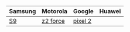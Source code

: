 | Samsung | Motorola | Google | Huawei |
| ----------- | ----------- | ----------- | ----------- |
| [S9](devices/samsung/starlte/starlte.md)      | [z2 force](devices/motorola/z2force/z2force.md)      | [pixel 2](devices/google/pixel2/pixel2.md)       |



